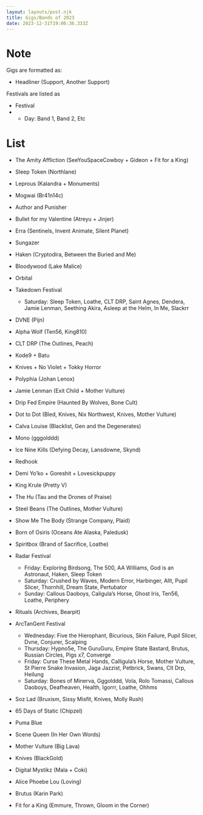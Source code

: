 ```yaml
---
layout: layouts/post.njk
title: Gigs/Bands of 2023
date: 2023-12-31T19:06:36.333Z
---
```

# Note

Gigs are formatted as:

* Headliner (Support, Another Support)

Festivals are listed as
* Festival
* * Day: Band 1, Band 2, Etc

# List
-  The Amity Affliction (SeeYouSpaceCowboy + Gideon + Fit for a King)
-  Sleep Token (Northlane)

-  Leprous (Kalandra + Monuments)
-  Mogwai (Br41n14c)
-  Author and Punisher
-  Bullet for my Valentine (Atreyu + Jinjer)
-  Erra (Sentinels, Invent Animate, Silent Planet)
-  Sungazer
-  Haken (Cryptodira, Between the Buried and Me)
-  Bloodywood (Lake Malice)
-  Orbital
-  Takedown Festival 
    - Saturday: Sleep Token, Loathe, CLT DRP, Saint Agnes, Dendera, Jamie Lenman, Seething Akira, Asleep at the Helm, In Me,  Slackrr
-  DVNE (Pijn)
-  Alpha Wolf (Ten56, King810)
-  CLT DRP (The Outlines, Peach)
-  Kode9 + Batu
-  Knives + No Violet + Tokky Horror
-  Polyphia (Johan Lenox)
-  Jamie Lenman (Exit Child + Mother Vulture)
-  Drip Fed Empire (Haunted By Wolves, Bone Cult)
-  Dot to Dot (Bled, Knives, Nix Northwest, Knives, Mother Vulture)
-  Calva Louise (Blacklist, Gen and the Degenerates)
-  Mono (gggolddd)
-  Ice Nine Kills (Defying Decay, Lansdowne, Skynd)
-  Redhook
-  Demi Yo’ko + Goreshit + Lovesickpuppy
-  King Krule (Pretty V)
-  The Hu (Tau and the Drones of Praise)
-  Steel Beans (The Outlines, Mother Vulture)
-  Show Me The Body (Strange Company,  Plaid)
-  Born of Osiris (Oceans Ate Alaska, Paledusk)
-  Spiritbox (Brand of Sacrifice, Loathe) 
-  Radar Festival 
    -  Friday: Exploring Birdsong, The 500, AA Williams, God is an Astronaut, Haken, Sleep Token 
    -  Saturday: Crushed by Waves, Modern Error, Harbinger, Allt, Pupil Slicer, Thornhill, Dream State, Pertubator
    -  Sunday: Callous Daoboys, Caligula’s Horse, Ghost Iris, Ten56, Loathe, Periphery
-  Rituals (Archives, Bearpit)
-  ArcTanGent Festival 
    -  Wednesday: Five the Hierophant, Bicurious, Skin Failure, Pupil Slicer, Dvne, Conjurer, Scalping
    -  Thursday: Hypno5e, The GuruGuru, Empire State Bastard, Brutus, Russian Circles, Pigs x7, Converge
    -  Friday: Curse These Metal Hands, Calligula’s Horse, Mother Vulture, St Pierre Snake Invasion, Jaga Jazzist, Petbrick, Swans, Clt Drp, Heilung
    -  Saturday: Bones of Minerva, Gggolddd, Vola, Rolo Tomassi, Callous Daoboys, Deafheaven, Health, Igorrr, Loathe, Ohhms
-  Soz Lad (Bruxism, Sissy Misfit, Knives, Molly Rush)
-  65 Days of Static (Chipzel)
-  Puma Blue
-  Scene Queen (In Her Own Words)
-  Mother Vulture (Big Lava)
-  Knives (BlackGold)
-  Digital Mystikz (Mala + Coki)
-  Alice Phoebe Lou (Loving)
-  Brutus (Karin Park)
-  Fit for a King (Emmure, Thrown, Gloom in the Corner)